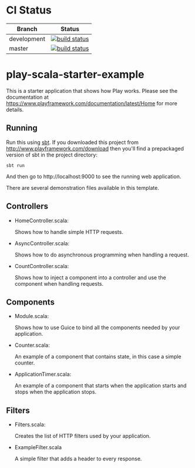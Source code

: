 
# CI Status 

| Branch      |  Status  |
| ----------  | -------- |
| development | [![build status](https://travis-ci.org/artur-ott/risk-technologie.svg?branch=development)](https://github.com/artur-ott/risk-technologie/tree/development) |
| master      | [![build status](https://travis-ci.org/artur-ott/risk-technologie.svg?branch=master)](https://github.com/artur-ott/risk-technologie/tree/master)

# play-scala-starter-example

This is a starter application that shows how Play works.  Please see the documentation at https://www.playframework.com/documentation/latest/Home for more details.

## Running

Run this using [sbt](http://www.scala-sbt.org/).  If you downloaded this project from http://www.playframework.com/download then you'll find a prepackaged version of sbt in the project directory:

```
sbt run
```

And then go to http://localhost:9000 to see the running web application.

There are several demonstration files available in this template.

## Controllers

- HomeController.scala:

  Shows how to handle simple HTTP requests.

- AsyncController.scala:

  Shows how to do asynchronous programming when handling a request.

- CountController.scala:

  Shows how to inject a component into a controller and use the component when
  handling requests.

## Components

- Module.scala:

  Shows how to use Guice to bind all the components needed by your application.

- Counter.scala:

  An example of a component that contains state, in this case a simple counter.

- ApplicationTimer.scala:

  An example of a component that starts when the application starts and stops
  when the application stops.

## Filters

- Filters.scala:

  Creates the list of HTTP filters used by your application.

- ExampleFilter.scala

  A simple filter that adds a header to every response.

